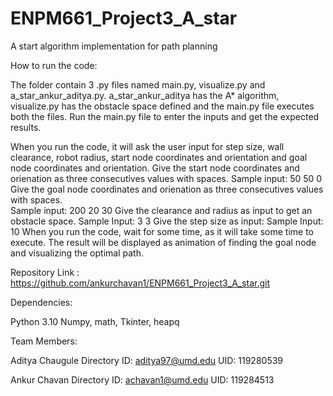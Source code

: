 # ENPM661_Project3_A_star
A start algorithm implementation for path planning

How to run the code:

The folder contain 3 .py files named main.py, visualize.py and a_star_ankur_aditya.py.
a_star_ankur_aditya has the A* algorithm, visualize.py has the obstacle space defined and the main.py file executes both the files.
Run the main.py file to enter the inputs and get the expected results.

When you run the code, it will ask the user input for step size, wall clearance, robot radius, start node coordinates and orientation and goal node coordinates and orientation.
Give the start node coordinates and orienation as three consecutives values with spaces. 
Sample input: 50 50 0
Give the goal node coordinates and orienation as three consecutives values with spaces.  
Sample input: 200 20 30
Give the clearance and radius as input to get an obstacle space. 
Sample Input: 3 3
Give the step size as input:
Sample Input: 10
When you run the code, wait for some time, as it will take some time to execute.
The result will be displayed as animation of finding the goal node and visualizing the optimal path.

Repository Link : https://github.com/ankurchavan1/ENPM661_Project3_A_star.git

Dependencies:

Python 3.10
Numpy, math, Tkinter, heapq

Team Members:

Aditya Chaugule
Directory ID: aditya97@umd.edu
UID: 119280539

Ankur Chavan
Directory ID: achavan1@umd.edu
UID: 119284513


